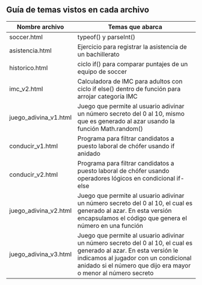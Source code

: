 ## Guía de temas vistos en cada archivo

| Nombre archivo        | Temas que abarca                                                                                                                                                                                                               |
| --------------------- | ------------------------------------------------------------------------------------------------------------------------------------------------------------------------------------------------------------------------------ |
| soccer.html           | typeof() y parseInt()                                                                                                                                                                                                          |
| asistencia.html       | Ejercicio para registrar la asistencia de un bachillerato                                                                                                                                                                      |
| historico.html        | ciclo if() para comparar puntajes de un equipo de soccer                                                                                                                                                                       |
| imc_v2.html           | Calculadora de IMC para adultos con ciclo if else() dentro de función para arrojar categoría IMC                                                                                                                               |
| juego_adivina_v1.html | Juego que permite al usuario adivinar un número secreto del 0 al 10, mismo que es generado al azar usando la función Math.random()                                                                                             |
| conducir_v1.html      | Programa para filtrar candidatos a puesto laboral de chófer usando if anidado                                                                                                                                                  |
| conducir_v2.html      | Programa para filtrar candidatos a puesto laboral de chófer usando operadores lógicos en condicional if-else                                                                                                                   |
| juego_adivina_v2.html | Juego que permite al usuario adivinar un número secreto del 0 al 10, el cual es generado al azar. En esta versión encapsulamos el código que genera el número en una función                                                   |
| juego_adivina_v3.html | Juego que permite al usuario adivinar un número secreto del 0 al 10, el cual es generado al azar. En esta versión le indicamos al jugador con un condicional anidado si el número que dijo era mayor o menor al número secreto |

